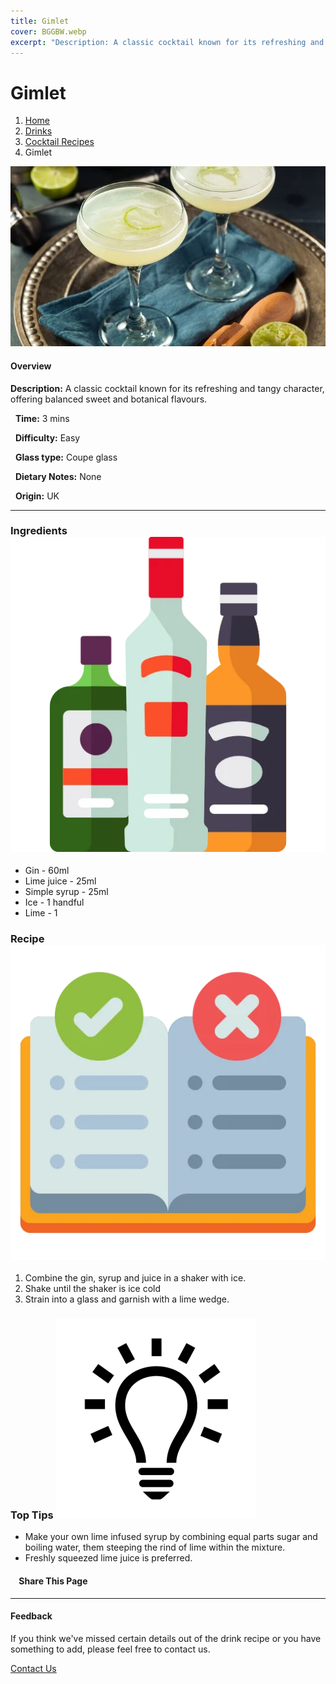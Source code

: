 ```yaml
---
title: Gimlet
cover: BGGBW.webp
excerpt: "Description: A classic cocktail known for its refreshing and tangy character, offering balanced sweet and botanical flavours."
---
```


# Gimlet

1.  [Home](/)
2.  [Drinks](drinks)
3.  [Cocktail Recipes](drinks/cocktailrecipes)
4.  Gimlet

![](images/gimlet.webp)

#### Overview

**Description:** A classic cocktail known for its refreshing and tangy character, offering balanced sweet and botanical flavours.

  **Time:** 3 mins

  **Difficulty:** Easy

  **Glass type:** Coupe glass

  **Dietary Notes:** None

  **Origin:** UK

* * *

### Ingredients ![target](images/liquor.webp)

-   Gin - 60ml
-   Lime juice - 25ml
-   Simple syrup - 25ml
-   Ice - 1 handful
-   Lime - 1

### Recipe ![target](images/rules.webp)

1.  Combine the gin, syrup and juice in a shaker with ice.
2.  Shake until the shaker is ice cold
3.  Strain into a glass and garnish with a lime wedge.

### Top Tips ![target](images/lightbulb.webp)

-   Make your own lime infused syrup by combining equal parts sugar and boiling water, them steeping the rind of lime within the mixture.
-   Freshly squeezed lime juice is preferred.

####     Share This Page

[](https://www.facebook.com/sharer/sharer.php?u=beergogglegames.co.uk/Drinks/CocktailRecipes/gimlet)[](https://www.instagram.com/direct/new/)[](https://twitter.com/intent/tweet?url=beergogglegames.co.uk/Drinks/CocktailRecipes/gimlet)

* * *

#### Feedback

If you think we've missed certain details out of the drink recipe or you have something to add, please feel free to contact us.

  
  
  
[Contact Us](contact)
